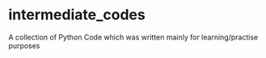 # intermediate_codes
A collection of Python Code which was written mainly for learning/practise purposes
